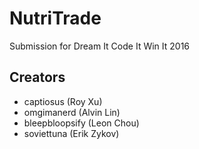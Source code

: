 # NutriTrade
  Submission for Dream It Code It Win It 2016

## Creators
  - captiosus (Roy Xu)
  - omgimanerd (Alvin Lin)
  - bleepbloopsify (Leon Chou)
  - soviettuna (Erik Zykov)
